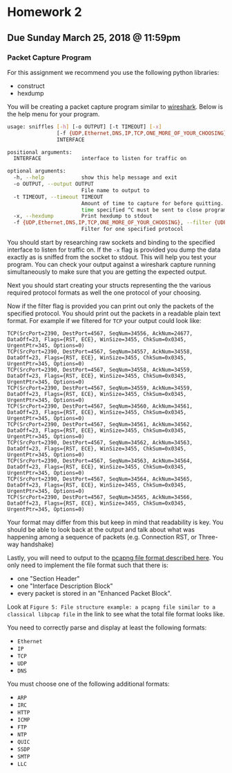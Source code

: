 # Homework 2
## Due Sunday March 25, 2018 @ 11:59pm

### Packet Capture Program

For this assignment we recommend you use the following python libraries:
- construct
- hexdump

You will be creating a packet capture program similar to [wireshark](https://www.wireshark.org/).
Below is the help menu for your program.

```sh
usage: sniffles [-h] [-o OUTPUT] [-t TIMEOUT] [-x]
                [-f {UDP,Ethernet,DNS,IP,TCP,ONE_MORE_OF_YOUR_CHOOSING}]
                INTERFACE

positional arguments:
  INTERFACE             interface to listen for traffic on

optional arguments:
  -h, --help            show this help message and exit
  -o OUTPUT, --output OUTPUT
                        File name to output to
  -t TIMEOUT, --timeout TIMEOUT
                        Amount of time to capture for before quitting. If no
                        time specified ^C must be sent to close program
  -x, --hexdump         Print hexdump to stdout
  -f {UDP,Ethernet,DNS,IP,TCP,ONE_MORE_OF_YOUR_CHOOSING}, --filter {UDP,Ethernet,DNS,IP,TCP,ONE_MORE_OF_YOUR_CHOOSING}
                        Filter for one specified protocol
```


You should start by researching raw sockets and binding to the specified interface to listen for traffic on.
If the `-x` flag is provided you dump the data exactly as is sniffed from the socket to stdout.
This will help you test your program. You can check your output against a wireshark capture running simultaneously to make sure that you are getting the expected output.

Next you should start creating your structs representing the the various required protocol formats as well the one protocol of your choosing.

Now if the filter flag is provided you can print out only the packets of the specified protocol.
You should print out the packets in a readable plain text format.
For example if we filtered for `TCP` your output could look like:

```
TCP(SrcPort=2390, DestPort=4567, SeqNum=34556, AckNum=24677, DataOff=23, Flags={RST, ECE}, WinSize=3455, ChkSum=0x0345, UrgentPtr=345, Options=0)
TCP(SrcPort=2390, DestPort=4567, SeqNum=34557, AckNum=34558, DataOff=23, Flags={RST, ECE}, WinSize=3455, ChkSum=0x0345, UrgentPtr=345, Options=0)
TCP(SrcPort=2390, DestPort=4567, SeqNum=34558, AckNum=34559, DataOff=23, Flags={RST, ECE}, WinSize=3455, ChkSum=0x0345, UrgentPtr=345, Options=0)
TCP(SrcPort=2390, DestPort=4567, SeqNum=34559, AckNum=34559, DataOff=23, Flags={RST, ECE}, WinSize=3455, ChkSum=0x0345, UrgentPtr=345, Options=0)
TCP(SrcPort=2390, DestPort=4567, SeqNum=34560, AckNum=34561, DataOff=23, Flags={RST, ECE}, WinSize=3455, ChkSum=0x0345, UrgentPtr=345, Options=0)
TCP(SrcPort=2390, DestPort=4567, SeqNum=34561, AckNum=34562, DataOff=23, Flags={RST, ECE}, WinSize=3455, ChkSum=0x0345, UrgentPtr=345, Options=0)
TCP(SrcPort=2390, DestPort=4567, SeqNum=34562, AckNum=34563, DataOff=23, Flags={RST, ECE}, WinSize=3455, ChkSum=0x0345, UrgentPtr=345, Options=0)
TCP(SrcPort=2390, DestPort=4567, SeqNum=34563, AckNum=34564, DataOff=23, Flags={RST, ECE}, WinSize=3455, ChkSum=0x0345, UrgentPtr=345, Options=0)
TCP(SrcPort=2390, DestPort=4567, SeqNum=34564, AckNum=34565, DataOff=23, Flags={RST, ECE}, WinSize=3455, ChkSum=0x0345, UrgentPtr=345, Options=0)
TCP(SrcPort=2390, DestPort=4567, SeqNum=34565, AckNum=34566, DataOff=23, Flags={RST, ECE}, WinSize=3455, ChkSum=0x0345, UrgentPtr=345, Options=0)
```

Your format may differ from this but keep in mind that readability is key.
You should be able to look back at the output and talk about what was happening among a sequence of packets (e.g. Connection RST, or Three-way handshake)


Lastly, you will need to output to the [pcapng file format described here](http://xml2rfc.tools.ietf.org/cgi-bin/xml2rfc.cgi?url=https://raw.githubusercontent.com/pcapng/pcapng/master/draft-tuexen-opsawg-pcapng.xml&modeAsFormat=html/ascii&type=ascii).
You only need to implement the file format such that there is:
- one "Section Header"
- one "Interface Description Block"
- every packet is stored in an "Enhanced Packet Block".

Look at `Figure 5: File structure example: a pcapng file similar to a classical libpcap file` in the link to see what the total file format looks like.

You need to correctly parse and display at least the following formats:
- `Ethernet`
- `IP`
- `TCP`
- `UDP`
- `DNS`

You must choose one of the following additional formats:
- `ARP`
- `IRC`
- `HTTP`
- `ICMP`
- `FTP`
- `NTP`
- `QUIC`
- `SSDP`
- `SMTP`
- `LLC`
